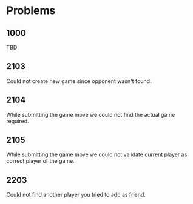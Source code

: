 # Problems

## 1000

TBD

## 2103

Could not create new game since opponent wasn't found.

## 2104

While submitting the game move we could not find the actual game required.

## 2105

While submitting the game move we could not validate
current player as correct player of the game.

## 2203

Could not find another player you tried to add as friend.

